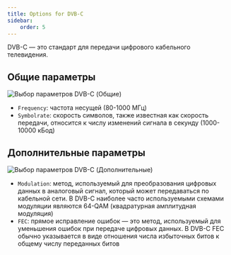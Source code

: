 ```yaml
---
title: Options for DVB-C
sidebar:
    order: 5
---
```


DVB-C — это стандарт для передачи цифрового кабельного телевидения.

## Общие параметры

![Выбор параметров DVB-C (Общие)](https://cdn.cesbo.com/help/astra/receiving/dvb/c/general.png)

- `Frequency`: частота несущей (80-1000 МГц)
- `Symbolrate`: скорость символов, также известная как скорость передачи, относится к числу изменений сигнала в секунду (1000-10000 кБод)

## Дополнительные параметры

![Выбор параметров DVB-C (Дополнительные)](https://cdn.cesbo.com/help/astra/receiving/dvb/c/advanced.png)

- `Modulation`: метод, используемый для преобразования цифровых данных в аналоговый сигнал, который может передаваться по кабельной сети. В DVB-C наиболее часто используемыми схемами модуляции являются 64-QAM (квадратурная амплитудная модуляция)
- `FEC`: прямое исправление ошибок — это метод, используемый для уменьшения ошибок при передаче цифровых данных. В DVB-C FEC обычно указывается в виде отношения числа избыточных битов к общему числу переданных битов